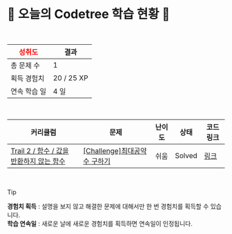 # 🌲 오늘의 Codetree 학습 현황 🌲

<br />

| <span style="color:red;display:block;text-align:center;"> **성취도**</span> | 결과 |
|---|---|
| 총 문제 수 | 1 |
| 획득 경험치 | 20 / 25 XP |
| 연속 학습 일 | 4 일 |

<br />

|커리큘럼|문제|난이도|상태|코드 링크|
|---|---|---|---|---|
|[Trail 2 / 함수 / 값을 반환하지 않는 함수](https://https://en.codetree.ai/trail-info/novice-mid/)|[[Challenge]최대공약수 구하기](https://https://en.codetree.ai/trails/complete/curated-cards/challenge-find-the-greatest-common-divisor/)|쉬움|Solved|[링크](https://github.com/sungchan98/codetree-TILs/blob/main/250107/%EC%B5%9C%EB%8C%80%EA%B3%B5%EC%95%BD%EC%88%98%20%EA%B5%AC%ED%95%98%EA%B8%B0/find-the-greatest-common-divisor.java)|


<br />

> [!TIP]
> **경험치 획득** : 설명을 보지 않고 해결한 문제에 대해서만 한 번 경험치를 획득할 수 있습니다.  
> **학습 연속일** : 새로운 날에 새로운 경험치를 획득하면 연속일이 인정됩니다.

